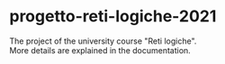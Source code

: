 # progetto-reti-logiche-2021
The project of the university course "Reti logiche". </br>
More details are explained in the documentation.

